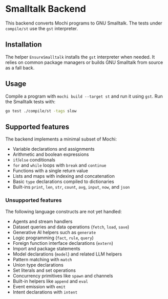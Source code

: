 # Smalltalk Backend

This backend converts Mochi programs to GNU Smalltalk. The tests under `compile/st` use the `gst` interpreter.

## Installation

The helper `EnsureSmalltalk` installs the `gst` interpreter when needed. It relies on common package managers or builds GNU Smalltalk from source as a fall back.

## Usage

Compile a program with `mochi build --target st` and run it using `gst`.
Run the Smalltalk tests with:

```bash
go test ./compile/st -tags slow
```

## Supported features

The backend implements a minimal subset of Mochi:

- Variable declarations and assignments
- Arithmetic and boolean expressions
- `if`/`else` conditionals
- `for` and `while` loops with `break` and `continue`
- Functions with a single return value
- Lists and maps with indexing and concatenation
- Basic `type` declarations compiled to dictionaries
- Built-ins `print`, `len`, `str`, `count`, `avg`, `input`, `now`, and `json`

### Unsupported features

The following language constructs are not yet handled:

- Agents and stream handlers
- Dataset queries and data operations (`fetch`, `load`, `save`)
- Generative AI helpers such as `generate`
- Logic programming (`fact`, `rule`, `query`)
- Foreign function interface declarations (`extern`)
- Import and package statements
- Model declarations (`model`) and related LLM helpers
- Pattern matching with `match`
- Union type declarations
- Set literals and set operations
- Concurrency primitives like `spawn` and channels
- Built-in helpers like `append` and `eval`
- Event emission with `emit`
- Intent declarations with `intent`

